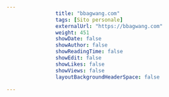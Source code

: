 ---
                title: "bbagwang.com"
                tags: [Sito personale]
                externalUrl: "https://bbagwang.com"
                weight: 451
                showDate: false
                showAuthor: false
                showReadingTime: false
                showEdit: false
                showLikes: false
                showViews: false
                layoutBackgroundHeaderSpace: false
                ---


